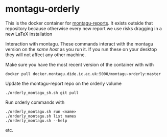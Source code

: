 # montagu-orderly

This is the docker container for [montagu-reports](https://github.com/vimc/montagu-reports).  It exists outside that repository because otherwise every new report we use risks dragging in a new LaTeX installation

Interaction with montagu.  These commands interact with the montagu version on the *same host* as you run it.  If you run these on your desktop they will not affect any other machine.

Make sure you have the most recent version of the container with with

```
docker pull docker.montagu.dide.ic.ac.uk:5000/montagu-orderly:master
```

Update the montagu-report repo on the orderly volume

```
./orderly_montagu_sh.sh git pull
```

Run orderly commands with

```
./orderly_montagu.sh run <name>
./orderly_montagu.sh list names
./orderly_montagu.sh --help
```

etc.
